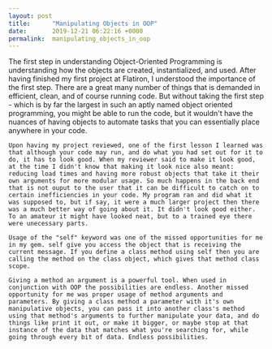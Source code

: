 ```yaml
---
layout: post
title:      "Manipulating Objects in OOP"
date:       2019-12-21 06:22:16 +0000
permalink:  manipulating_objects_in_oop
---
```


  The first step in understanding Object-Oriented Programming is understanding how the objects are created, instantialized, and used. After having finished my first project at Flatiron, I understood the importance of the first step. There are a great many number of things that is demanded in efficient, clean, and of course running code. But without taking the first step - which is by far the largest in such an aptly named object oriented programming, you might be able to run the code, but it wouldn't have the nuances of having objects to automate tasks that you can essentially place anywhere in your code.
	
	Upon having my project reviewed, one of the first lesson I learned was that although your code may run, and do what you had set out for it to do, it has to look good. When my reviewer said to make it look good, at the time I didn't know that making it look nice also meant: reducing load times and having more robust objects that take it their own arguments for more modular usage. So much happens in the back end that is not ouput to the user that it can be difficult to catch on to certain inefficiencies in your code. My program ran and did what it was supposed to, but if say, it were a much larger project then there was a much better way of going about it. It didn't look good either. To an amateur it might have looked neat, but to a trained eye there were unecessary parts.
	
	Usage of the "self" keyword was one of the missed opportunities for me in my gem. self give you access the object that is receiving the current message. If you define a class method using self then you are calling the method on the class object, which gives that method class scope.
	
	Giving a method an argument is a powerful tool. When used in conjunction with OOP the possibilities are endless. Another missed opportunity for me was proper usage of method arguments and parameters. By giving a class method a parameter with it's own manipulative objects, you can pass it into another class's method using that method's arguments to further manipulate your data, and do things like print it out, or make it bigger, or maybe stop at that instance of the data that matches what you're searching for, while going through every bit of data. Endless possibilities.
	
	
